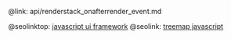 @link: api/renderstack_onafterrender_event.md

@seolinktop: [javascript ui framework](https://webix.com)
@seolink: [treemap javascript](https://webix.com/widget/treemap/)